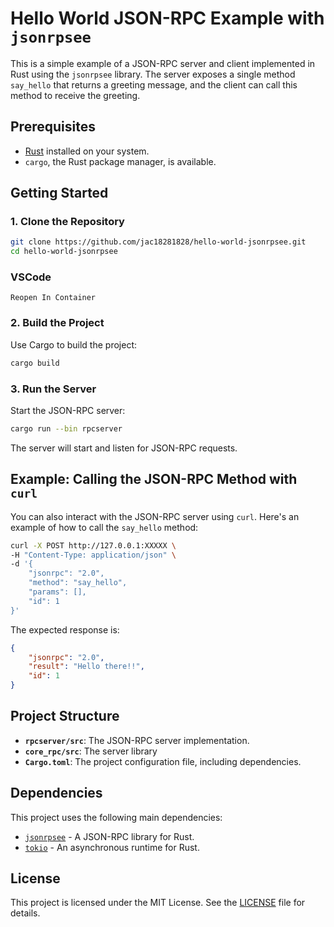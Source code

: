 # Hello World JSON-RPC Example with `jsonrpsee`

This is a simple example of a JSON-RPC server and client implemented in Rust using the `jsonrpsee` library. The server exposes a single method `say_hello` that returns a greeting message, and the client can call this method to receive the greeting.

## Prerequisites

- [Rust](https://www.rust-lang.org/tools/install) installed on your system.
- `cargo`, the Rust package manager, is available.

## Getting Started

### 1. Clone the Repository

```bash
git clone https://github.com/jac18281828/hello-world-jsonrpsee.git
cd hello-world-jsonrpsee
```

### VSCode

`Reopen In Container`

### 2. Build the Project

Use Cargo to build the project:

```bash
cargo build
```

### 3. Run the Server

Start the JSON-RPC server:

```bash
cargo run --bin rpcserver
```

The server will start and listen for JSON-RPC requests.

## Example: Calling the JSON-RPC Method with `curl`

You can also interact with the JSON-RPC server using `curl`. Here's an example of how to call the `say_hello` method:

```bash
curl -X POST http://127.0.0.1:XXXXX \
-H "Content-Type: application/json" \
-d '{
    "jsonrpc": "2.0",
    "method": "say_hello",
    "params": [],
    "id": 1
}'
```

The expected response is:

```json
{
    "jsonrpc": "2.0",
    "result": "Hello there!!",
    "id": 1
}
```

## Project Structure

- **`rpcserver/src`**: The JSON-RPC server implementation.
- **`core_rpc/src`**: The server library 
- **`Cargo.toml`**: The project configuration file, including dependencies.

## Dependencies

This project uses the following main dependencies:

- [`jsonrpsee`](https://crates.io/crates/jsonrpsee) - A JSON-RPC library for Rust.
- [`tokio`](https://crates.io/crates/tokio) - An asynchronous runtime for Rust.

## License

This project is licensed under the MIT License. See the [LICENSE](LICENSE) file for details.

